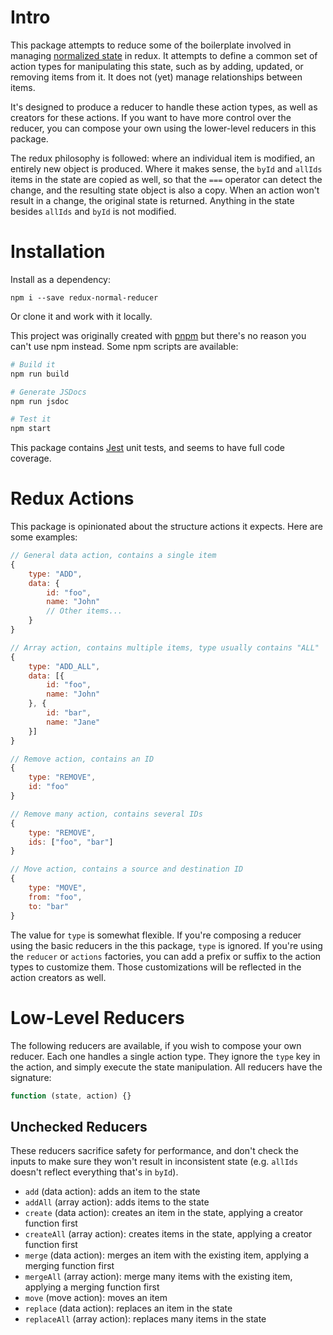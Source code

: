 # Intro

This package attempts to reduce some of the boilerplate involved in managing
[normalized state](https://redux.js.org/recipes/structuring-reducers/normalizing-state-shape)
in redux. It attempts to define a common set of action types for manipulating
this state, such as by adding, updated, or removing items from it. It does not
(yet) manage relationships between items.

It's designed to produce a reducer to handle these action types, as well as
creators for these actions. If you want to have more control over the reducer,
you can compose your own using the lower-level reducers in this package.

The redux philosophy is followed: where an individual item is modified, an
entirely new object is produced. Where it makes sense, the `byId` and
`allIds` items in the state are copied as well, so that the `===` operator
can detect the change, and the resulting state object is also a copy. When
an action won't result in a change, the original state is returned. Anything
in the state besides `allIds` and `byId` is not modified.

# Installation

Install as a dependency:

```
npm i --save redux-normal-reducer
```

Or clone it and work with it locally.

This project was originally created with [pnpm](https://pnpm.js.org) but there's
no reason you can't use npm instead. Some npm scripts are available:

```sh
# Build it
npm run build

# Generate JSDocs
npm run jsdoc

# Test it
npm start
```

This package contains [Jest](https://jestjs.io) unit tests, and seems to have full
code coverage.

# Redux Actions

This package is opinionated about the structure actions it expects. Here are some
examples:

```javascript
// General data action, contains a single item
{
    type: "ADD",
    data: {
        id: "foo",
        name: "John"
        // Other items...
    }
}

// Array action, contains multiple items, type usually contains "ALL"
{
    type: "ADD_ALL",
    data: [{
        id: "foo",
        name: "John"
    }, {
        id: "bar",
        name: "Jane"
    }]
}

// Remove action, contains an ID
{
    type: "REMOVE",
    id: "foo"
}

// Remove many action, contains several IDs
{
    type: "REMOVE",
    ids: ["foo", "bar"]
}

// Move action, contains a source and destination ID
{
    type: "MOVE",
    from: "foo",
    to: "bar"
}
```

The value for `type` is somewhat flexible. If you're composing a reducer using the
basic reducers in the this package, `type` is ignored. If you're using the `reducer`
or `actions` factories, you can add a prefix or suffix to the action types to
customize them. Those customizations will be reflected in the action creators as well.

# Low-Level Reducers

The following reducers are available, if you wish to compose your own reducer. Each one
handles a single action type. They ignore the `type` key in the action, and simply
execute the state manipulation. All reducers have the signature:

```javascript
function (state, action) {}
```

## Unchecked Reducers

These reducers sacrifice safety for performance, and don't check the inputs to make
sure they won't result in inconsistent state (e.g. `allIds` doesn't reflect everything
that's in `byId`).

* `add` (data action): adds an item to the state
* `addAll` (array action): adds items to the state
* `create` (data action): creates an item in the state, applying a creator function first
* `createAll` (array action): creates items in the state, applying a creator function first
* `merge` (data action): merges an item with the existing item, applying a merging function first
* `mergeAll` (array action): merge many items with the existing item, applying a merging function first
* `move` (move action): moves an item
* `replace` (data action): replaces an item in the state
* `replaceAll` (array action): replaces many items in the state

